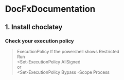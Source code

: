 # DocFxDocumentation
## 1. Install choclatey
### Check your execution policy
>ExecutionPolicy
If the powershell shows 
>Restricted <br />
Run <br />
<Set-ExecutionPolicy AllSigned <br />
or <br />
<Set-ExecutionPolicy Bypass -Scope Process <br />

